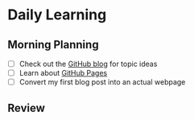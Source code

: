 # Daily Learning

## Morning Planning

- [ ] Check out the [GitHub blog](https://github.blog/) for topic ideas
- [ ] Learn about [GitHub Pages](https://skills.github.com/#first-day-on-github)
- [ ] Convert my first blog post into an actual webpage

## Review
